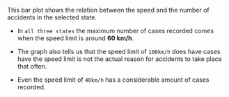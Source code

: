This bar plot shows the relation between the speed and the number of accidents in the selected state.

- In `all three states` the maximum number of cases recorded comes when the speed limit is around **60 km/h**.

- The graph also tells us that the speed limit of `100km/h` does have cases have the speed limit is not the actual reason for accidents to take place that often. 

- Even the speed limit of `40km/h` has a considerable amount of cases recorded.